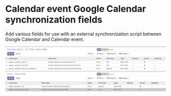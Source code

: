 # Calendar event Google Calendar synchronization fields

Add various fields for use with an external synchronization script between Google Calendar and Calendar event.

![](static/description/calendar_fields.png)
![](static/description/user_fields.png)
